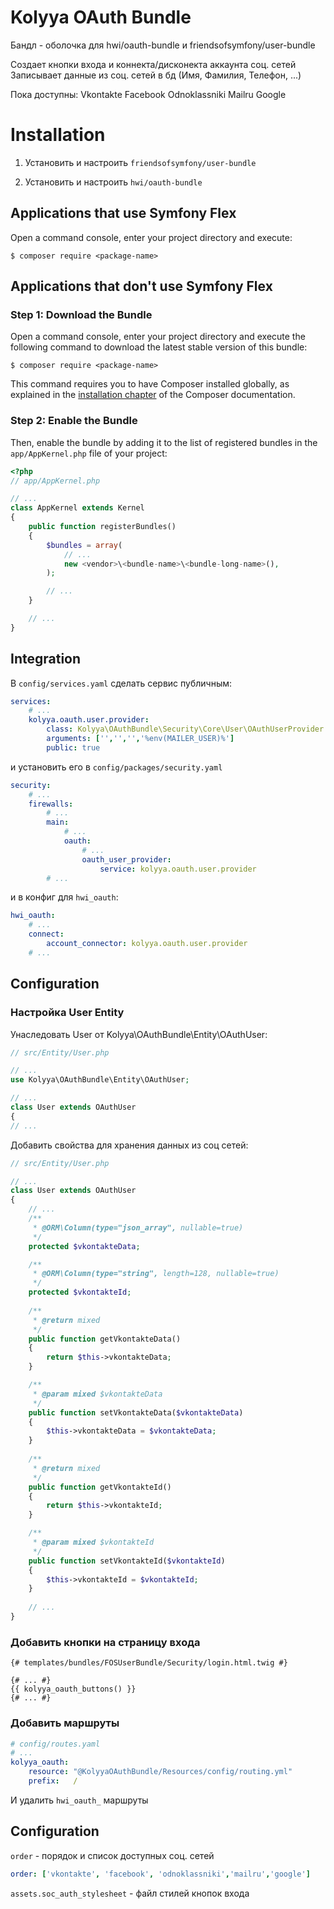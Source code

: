 # Kolyya OAuth Bundle

Бандл - оболочка для hwi/oauth-bundle и friendsofsymfony/user-bundle

Создает кнопки входа и коннекта/дисконекта аккаунта соц. сетей
Записывает данные из соц. сетей в бд (Имя, Фамилия, Телефон, ...)

Пока доступны: Vkontakte Facebook Odnoklassniki Mailru Google

Installation
============

1. Установить и настроить `friendsofsymfony/user-bundle`

2. Установить и настроить `hwi/oauth-bundle`

Applications that use Symfony Flex
----------------------------------

Open a command console, enter your project directory and execute:

```console
$ composer require <package-name>
```

Applications that don't use Symfony Flex
----------------------------------------

### Step 1: Download the Bundle

Open a command console, enter your project directory and execute the
following command to download the latest stable version of this bundle:

```console
$ composer require <package-name>
```

This command requires you to have Composer installed globally, as explained
in the [installation chapter](https://getcomposer.org/doc/00-intro.md)
of the Composer documentation.

### Step 2: Enable the Bundle

Then, enable the bundle by adding it to the list of registered bundles
in the `app/AppKernel.php` file of your project:

```php
<?php
// app/AppKernel.php

// ...
class AppKernel extends Kernel
{
    public function registerBundles()
    {
        $bundles = array(
            // ...
            new <vendor>\<bundle-name>\<bundle-long-name>(),
        );

        // ...
    }

    // ...
}
```

## Integration

В `config/services.yaml` сделать сервис публичным:

```yaml
services:
    # ...
    kolyya.oauth.user.provider:
        class: Kolyya\OAuthBundle\Security\Core\User\OAuthUserProvider
        arguments: ['','','','%env(MAILER_USER)%']
        public: true
```

и установить его в `config/packages/security.yaml`

```yaml
security:
    # ...
    firewalls:
        # ...
        main:
            # ...
            oauth:
                # ...
                oauth_user_provider:
                    service: kolyya.oauth.user.provider
        # ...
```

и в конфиг для `hwi_oauth`:

```yaml
hwi_oauth:
    # ...
    connect:
        account_connector: kolyya.oauth.user.provider
    # ...
```

## Configuration

### Настройка User Entity

Унаследовать User от Kolyya\OAuthBundle\Entity\OAuthUser:

```php
// src/Entity/User.php

// ...
use Kolyya\OAuthBundle\Entity\OAuthUser;

// ...
class User extends OAuthUser
{
// ...

```

Добавить свойства для хранения данных из соц сетей:

```php
// src/Entity/User.php

// ...
class User extends OAuthUser
{
    // ...
    /**
     * @ORM\Column(type="json_array", nullable=true)
     */
    protected $vkontakteData;

    /**
     * @ORM\Column(type="string", length=128, nullable=true)
     */
    protected $vkontakteId;
    
    /**
     * @return mixed
     */
    public function getVkontakteData()
    {
        return $this->vkontakteData;
    }

    /**
     * @param mixed $vkontakteData
     */
    public function setVkontakteData($vkontakteData)
    {
        $this->vkontakteData = $vkontakteData;
    }
    
    /**
     * @return mixed
     */
    public function getVkontakteId()
    {
        return $this->vkontakteId;
    }

    /**
     * @param mixed $vkontakteId
     */
    public function setVkontakteId($vkontakteId)
    {
        $this->vkontakteId = $vkontakteId;
    }
    
    // ...
}

```

### Добавить кнопки на страницу входа

```twig
{# templates/bundles/FOSUserBundle/Security/login.html.twig #}

{# ... #}
{{ kolyya_oauth_buttons() }}
{# ... #}

```

### Добавить маршруты

```yaml
# config/routes.yaml
# ...
kolyya_oauth:
    resource: "@KolyyaOAuthBundle/Resources/config/routing.yml"
    prefix:   /
```

И удалить `hwi_oauth_` маршруты 

## Configuration

`order` - порядок и список доступных соц. сетей

```yaml
order: ['vkontakte', 'facebook', 'odnoklassniki','mailru','google']
```

`assets.soc_auth_stylesheet` - файл стилей кнопок входа
